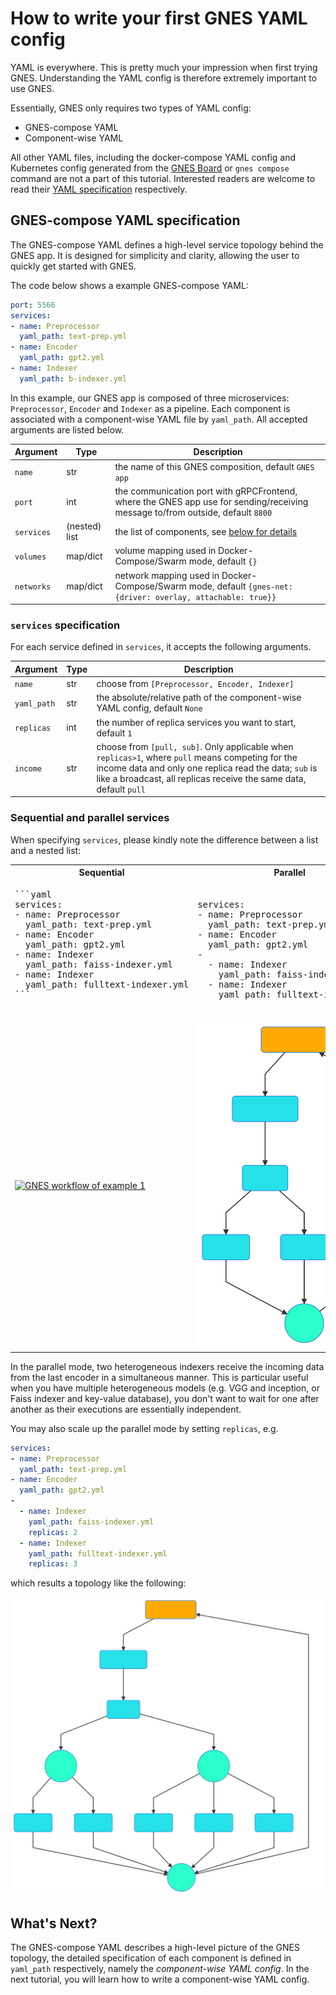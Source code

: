 # How to write your first GNES YAML config

YAML is everywhere. This is pretty much your impression when first trying GNES. Understanding the YAML config is therefore extremely important to use GNES.

Essentially, GNES only requires two types of YAML config:
- GNES-compose YAML
- Component-wise YAML

All other YAML files, including the docker-compose YAML config and Kubernetes config generated from the [GNES Board](https://board.gnes.ai) or `gnes compose` command are not a part of this tutorial. Interested readers are welcome to read their [YAML specification](https://docs.docker.com/compose/compose-file/) respectively.

## GNES-compose YAML specification

The GNES-compose YAML defines a high-level service topology behind the GNES app. It is designed for simplicity and clarity, allowing the user to quickly get started with GNES. 

The code below shows a example GNES-compose YAML:

```yaml
port: 5566
services:
- name: Preprocessor
  yaml_path: text-prep.yml
- name: Encoder
  yaml_path: gpt2.yml
- name: Indexer
  yaml_path: b-indexer.yml
```

In this example, our GNES app is composed of three microservices: `Preprocessor`,
`Encoder` and `Indexer` as a pipeline. Each component is associated with a component-wise YAML file by `yaml_path`. All accepted arguments are listed below.

|Argument| Type | Description|
|---|---|---|
| `name` | str | the name of this GNES composition, default `GNES app` |
| `port` | int | the communication port with gRPCFrontend, where the GNES app use for sending/receiving message to/from outside, default `8800`|
| `services`| (nested) list | the list of components, see [below for details](#the-service-specification) |
| `volumes` | map/dict | volume mapping used in Docker-Compose/Swarm mode, default `{}` |
| `networks`| map/dict | network mapping used in Docker-Compose/Swarm mode, default `{gnes-net: {driver: overlay, attachable: true}}` |


### `services` specification

For each service defined in `services`, it accepts the following arguments.

|Argument| Type | Description|
|---|---|---|
| `name` | str | choose from `[Preprocessor, Encoder, Indexer]` |
| `yaml_path`| str | the absolute/relative path of the component-wise YAML config, default `None` |
| `replicas` | int | the number of replica services you want to start, default `1` |
| `income` | str | choose from `[pull, sub]`. Only applicable when `replicas>1`, where `pull` means competing for the income data and only one replica read the data; `sub` is like a broadcast, all replicas receive the same data, default `pull` |

### Sequential and parallel services

When specifying `services`, please kindly note the difference between a list and a nested list:

<table>
<tr>
<th>Sequential</th><th>Parallel</th>
</tr>
<tr>
<td>
   <pre lang="yaml">
```yaml
services:
- name: Preprocessor
  yaml_path: text-prep.yml
- name: Encoder
  yaml_path: gpt2.yml
- name: Indexer
  yaml_path: faiss-indexer.yml
- name: Indexer
  yaml_path: fulltext-indexer.yml
```
   </pre>
</td>
<td>
<pre lang="yaml">
services:
- name: Preprocessor
  yaml_path: text-prep.yml
- name: Encoder
  yaml_path: gpt2.yml
- 
  - name: Indexer
    yaml_path: faiss-indexer.yml
  - name: Indexer
    yaml_path: fulltext-indexer.yml
</pre>
</td>
</tr>
<tr>
<td>
<a href="https://gnes.ai">
  <img src="img/mermaid-diagram-20190726144822.svg" alt="GNES workflow of example 1">
  </a>
</td>
<td>
<a href="https://gnes.ai">
  <img src="img/mermaid-diagram-20190726150531.svg" alt="GNES workflow of example 2">
  </a>
</td>
</tr>
</table>

In the parallel mode, two heterogeneous indexers receive the incoming data from the last encoder in a simultaneous manner. This is particular useful when you have multiple heterogeneous models (e.g. VGG and inception, or Faiss indexer and key-value database), you don't want to wait for one after another as their executions are essentially independent.      

You may also scale up the parallel mode by setting `replicas`, e.g.

```yaml
services:
- name: Preprocessor
  yaml_path: text-prep.yml
- name: Encoder
  yaml_path: gpt2.yml
- 
  - name: Indexer
    yaml_path: faiss-indexer.yml
    replicas: 2
  - name: Indexer
    yaml_path: fulltext-indexer.yml
    replicas: 3
```

which results a topology like the following:

![](img/mermaid-diagram-20190726154922.svg)


## What's Next?

The GNES-compose YAML describes a high-level picture of the GNES topology, the detailed specification of each component is defined in `yaml_path` respectively, namely the *component-wise YAML config*. In the next tutorial, you will learn how to write a component-wise YAML config.
